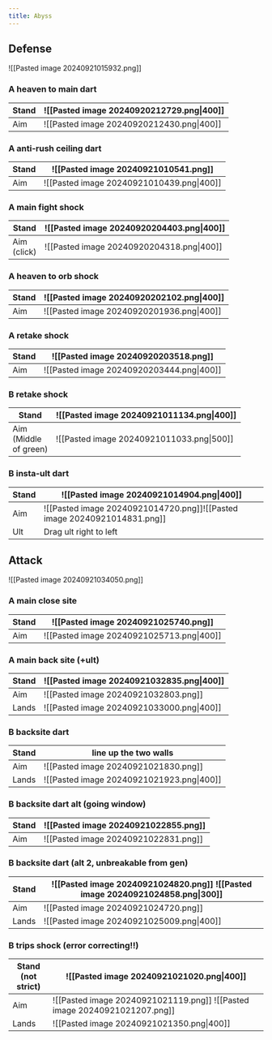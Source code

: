 ```yaml
---
title: Abyss
---
```

## Defense
![[Pasted image 20240921015932.png]]
### A heaven to main dart

| Stand | ![[Pasted image 20240920212729.png\|400]] |
| ----- | ----------------------------------------- |
| Aim   | ![[Pasted image 20240920212430.png\|400]] |
 
### A anti-rush ceiling dart

| Stand | ![[Pasted image 20240921010541.png]]      |
| ----- | ----------------------------------------- |
| Aim   | ![[Pasted image 20240921010439.png\|400]] |

### A main fight shock

| Stand          | ![[Pasted image 20240920204403.png\|400]] |
| -------------- | ----------------------------------------- |
| Aim<br>(click) | ![[Pasted image 20240920204318.png\|400]] |

### A heaven to orb shock

| Stand | ![[Pasted image 20240920202102.png\|400]] |
| ----- | ----------------------------------------- |
| Aim   | ![[Pasted image 20240920201936.png\|400]] |
### A retake shock

| Stand | ![[Pasted image 20240920203518.png]]      |
| ----- | ----------------------------------------- |
| Aim   | ![[Pasted image 20240920203444.png\|400]] |

### B retake shock

| Stand                       | ![[Pasted image 20240921011134.png\|400]] |
| --------------------------- | ----------------------------------------- |
| Aim<br>(Middle<br>of green) | ![[Pasted image 20240921011033.png\|500]] |
### B insta-ult dart

| Stand | ![[Pasted image 20240921014904.png\|400]]                                |
| ----- | ------------------------------------------------------------------------ |
| Aim   | ![[Pasted image 20240921014720.png]]![[Pasted image 20240921014831.png]] |
| Ult   | Drag ult right to left                                                   |

## Attack
![[Pasted image 20240921034050.png]]
### A main close site

| Stand | ![[Pasted image 20240921025740.png]]      |
| ----- | ----------------------------------------- |
| Aim   | ![[Pasted image 20240921025713.png\|400]] |
### A main back site (+ult)

| Stand | ![[Pasted image 20240921032835.png\|400]] |
| ----- | ----------------------------------------- |
| Aim   | ![[Pasted image 20240921032803.png]]      |
| Lands | ![[Pasted image 20240921033000.png\|400]] |

### B backsite dart

| Stand | line up the two walls                     |
| ----- | ----------------------------------------- |
| Aim   | ![[Pasted image 20240921021830.png]]      |
| Lands | ![[Pasted image 20240921021923.png\|400]] |
### B backsite dart alt (going window)

| Stand | ![[Pasted image 20240921022855.png]] |
| ----- | ------------------------------------ |
| Aim   | ![[Pasted image 20240921022831.png]] |
### B backsite dart (alt 2, unbreakable from gen)

| Stand | ![[Pasted image 20240921024820.png]] ![[Pasted image 20240921024858.png\|300]] |
| ----- | ----------------------------------------------------------------------------- |
| Aim   | ![[Pasted image 20240921024720.png]]                                          |
| Lands | ![[Pasted image 20240921025009.png\|400]]                                     |

### B trips shock (error correcting!!)

| Stand<br>(not strict) | ![[Pasted image 20240921021020.png\|400]]                                 |
| --------------------- | ------------------------------------------------------------------------- |
| Aim                   | ![[Pasted image 20240921021119.png]] ![[Pasted image 20240921021207.png]] |
| Lands                 | ![[Pasted image 20240921021350.png\|400]]                                 |
